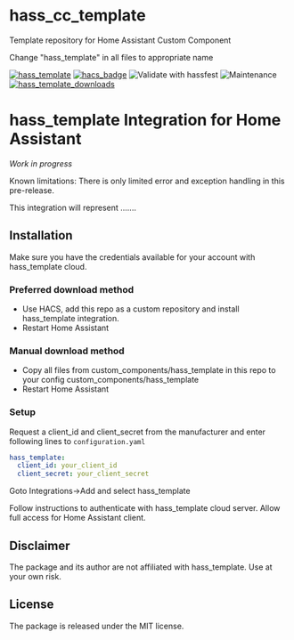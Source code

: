 # hass_cc_template

Template repository for Home Assistant Custom Component

Change "hass_template" in all files to appropriate name

[![hass_template](https://img.shields.io/github/v/release/astrandb/hass_template)](https://github.com/astrandb/hass_template/releases/latest) [![hacs_badge](https://img.shields.io/badge/HACS-Custom-orange.svg)](https://github.com/custom-components/hacs) ![Validate with hassfest](https://github.com/astrandb/hass_template/workflows/Validate%20with%20hassfest/badge.svg) ![Maintenance](https://img.shields.io/maintenance/yes/2021.svg) [![hass_template_downloads](https://img.shields.io/github/downloads/astrandb/hass_template/total)](https://github.com/astrandb/hass_template)

# hass_template Integration for Home Assistant

_Work in progress_

Known limitations: There is only limited error and exception handling in this pre-release.

This integration will represent .......

## Installation

Make sure you have the credentials available for your account with hass_template cloud.

### Preferred download method

- Use HACS, add this repo as a custom repository and install hass_template integration.
- Restart Home Assistant

### Manual download method

- Copy all files from custom_components/hass_template in this repo to your config custom_components/hass_template
- Restart Home Assistant

### Setup

Request a client_id and client_secret from the manufacturer and
enter following lines to `configuration.yaml`

```yaml
hass_template:
  client_id: your_client_id
  client_secret: your_client_secret
```

Goto Integrations->Add and select hass_template

Follow instructions to authenticate with hass_template cloud server. Allow full access for Home Assistant client.

## Disclaimer

The package and its author are not affiliated with hass_template. Use at your own risk.

## License

The package is released under the MIT license.
